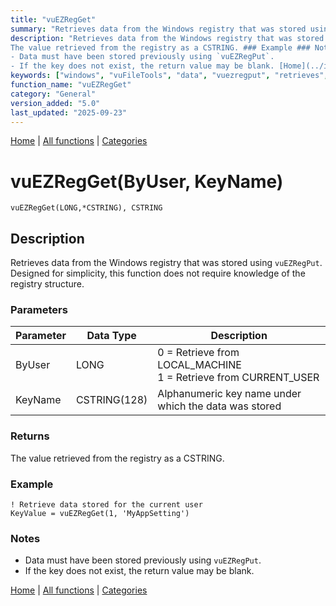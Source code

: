 ```yaml
---
title: "vuEZRegGet"
summary: "Retrieves data from the Windows registry that was stored using `vuEZRegPut`."
description: "Retrieves data from the Windows registry that was stored using `vuEZRegPut`. Designed for simplicity, this function does not require knowledge of the registry structure. ### Parameters ### Returns
The value retrieved from the registry as a CSTRING. ### Example ### Notes
- Data must have been stored previously using `vuEZRegPut`.  
- If the key does not exist, the return value may be blank. [Home](../index.md) | [All functions](index.md) | [Categories](../categories/index.md)"
keywords: ["windows", "vuFileTools", "data", "vuezregput", "retrieves", "from", "registry", "that", "general", "stored", "Clarion", "using"]
function_name: "vuEZRegGet"
category: "General"
version_added: "5.0"
last_updated: "2025-09-23"
---
```


[Home](../index.md) | [All functions](index.md) | [Categories](../categories/index.md)

# vuEZRegGet(ByUser, KeyName)

```Prototype
vuEZRegGet(LONG,*CSTRING), CSTRING
```


## Description
Retrieves data from the Windows registry that was stored using `vuEZRegPut`. Designed for simplicity, this function does not require knowledge of the registry structure.

### Parameters

| Parameter | Data Type     | Description                                                                 |
|-----------|---------------|-----------------------------------------------------------------------------|
| ByUser    | LONG          | 0 = Retrieve from LOCAL_MACHINE <br> 1 = Retrieve from CURRENT_USER         |
| KeyName   | CSTRING(128)  | Alphanumeric key name under which the data was stored                       |

### Returns
The value retrieved from the registry as a CSTRING.

### Example

```Clarion
! Retrieve data stored for the current user
KeyValue = vuEZRegGet(1, 'MyAppSetting')
```

### Notes
- Data must have been stored previously using `vuEZRegPut`.  
- If the key does not exist, the return value may be blank.

[Home](../index.md) | [All functions](index.md) | [Categories](../categories/index.md)
